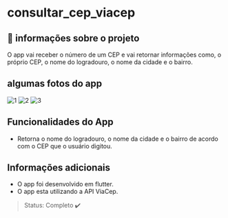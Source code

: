 # consultar_cep_viacep

## 📝 informações sobre o projeto 
 O app vai receber o número de um CEP e vai retornar informações como, o próprio CEP, o nome do logradouro, o nome da cidade e o bairro.
 
  
## algumas fotos do app
  
![1](https://user-images.githubusercontent.com/80015739/204679033-9b746210-0dd4-4233-a479-dadcf7d41771.png)
![2](https://user-images.githubusercontent.com/80015739/204679055-d0bbf93c-06e5-4008-b3cf-86311fb0c858.png)
![3](https://user-images.githubusercontent.com/80015739/204679073-ce2a2396-ed3b-4fd1-a5c6-7252296e657a.png)


## Funcionalidades do App

 + Retorna o nome do logradouro, o nome da cidade e o bairro de acordo com o CEP que o usuário digitou.
  
## Informações adicionais

 + O app foi desenvolvido em flutter.
 + O app esta utilizando a API ViaCep.
  
> Status: Completo ✔️

